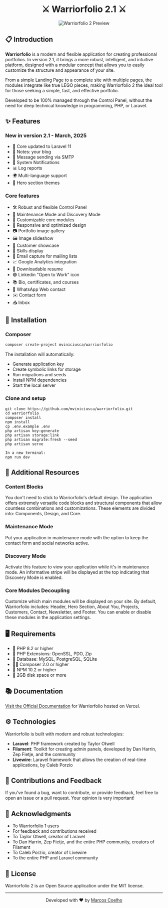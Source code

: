 <p align="center">
  <h1 align="center">⚔️ Warriorfolio 2.1 ⚔️</h1>
</p>

<p align="center">
  <img src="https://raw.githubusercontent.com/mviniciusca/warriorfolio/dev/public/img/gif/ezgif-7-41f5195607.gif" alt="Warriorfolio 2 Preview">
</p>


## 📋 Introduction

**Warriorfolio** is a modern and flexible application for creating professional portfolios. In version 2.1, it brings a more robust, intelligent, and intuitive platform, designed with a modular concept that allows you to easily customize the structure and appearance of your site.

From a simple Landing Page to a complete site with multiple pages, the modules integrate like true LEGO pieces, making Warriorfolio 2 the ideal tool for those seeking a simple, fast, and effective portfolio.

Developed to be 100% managed through the Control Panel, without the need for deep technical knowledge in programming, PHP, or Laravel.

## ✨ Features

### New in version 2.1 - March, 2025
- 🚀 Core updated to Laravel 11
- 📝 Notes: your blog
- 📨 Message sending via SMTP
- 🔔 System Notifications
- 📊 Log reports
- 🌍 Multi-language support
- 🎨 Hero section themes

### Core features
- 🛠️ Robust and flexible Control Panel
- 🔄 Maintenance Mode and Discovery Mode
- 🧩 Customizable core modules
- 📱 Responsive and optimized design
- 📷 Portfolio image gallery
- 🖼️ Image slideshow
- 👥 Customer showcase
- 🎯 Skills display
- 📧 Email capture for mailing lists
- 📈 Google Analytics integration
- 📄 Downloadable resume
- 🟢 Linkedin "Open to Work" icon
- 📚 Bio, certificates, and courses
- 💬 WhatsApp Web contact
- ✉️ Contact form
- 📥 Inbox

## 🚀 Installation

### Composer

```bash
composer create-project mviniciusca/warriorfolio
```

The installation will automatically:
- Generate application key
- Create symbolic links for storage
- Run migrations and seeds
- Install NPM dependencies
- Start the local server

### Clone and setup
```
git clone https://github.com/mviniciusca/warriorfolio.git
cd warriorfolio
composer install
npm install
cp .env.example .env
php artisan key:generate
php artisan storage:link
php artisan migrate:fresh --seed
php artisan serve

In a new terminal:
npm run dev
```


## 🔧 Additional Resources

### Content Blocks
You don't need to stick to Warriorfolio's default design. The application offers extremely versatile code blocks and structural components that allow countless combinations and customizations. These elements are divided into: Components, Design, and Core.

### Maintenance Mode
Put your application in maintenance mode with the option to keep the contact form and social networks active.

### Discovery Mode
Activate this feature to view your application while it's in maintenance mode. An informative stripe will be displayed at the top indicating that Discovery Mode is enabled.

### Core Modules Decoupling
Customize which main modules will be displayed on your site. By default, Warriorfolio includes: Header, Hero Section, About You, Projects, Customers, Contact, Newsletter, and Footer. You can enable or disable these modules in the application settings.

## 🖥️ Requirements

- 🐘 PHP 8.2 or higher
- 🧪 PHP Extensions: OpenSSL, PDO, Zip
- 💾 Database: MySQL, PostgreSQL, SQLite
- 🤵🏻 Composer 2.0 or higher
- 🌱 NPM 10.2 or higher
- 💎 2GB disk space or more

## 📚 Documentation

[Visit the Official Documentation](https://warriorfolio.vercel.app/) for Warriorfolio hosted on Vercel.

## ⚙️ Technologies

Warriorfolio is built with modern and robust technologies:

- **Laravel**: PHP framework created by Taylor Otwell
- **Filament**: Toolkit for creating admin panels, developed by Dan Harrin, Zep Fietje, and the community
- **Livewire**: Laravel framework that allows the creation of real-time applications, by Caleb Porzio

## 🤝 Contributions and Feedback

If you've found a bug, want to contribute, or provide feedback, feel free to open an issue or a pull request. Your opinion is very important!

## 👏 Acknowledgments

- To Warriorfolio 1 users
- For feedback and contributions received
- To Taylor Otwell, creator of Laravel
- To Dan Harrin, Zep Fietje, and the entire PHP community, creators of Filament
- To Caleb Porzio, creator of Livewire
- To the entire PHP and Laravel community

## 📄 License

Warriorfolio 2 is an Open Source application under the MIT license.

---

<p align="center">
  Developed with ❤️ by <a href="http://twitter.com/marcosvca_">Marcos Coelho</a>
</p>
